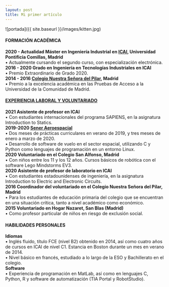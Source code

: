 ```yaml
---
layout: post
title: Mi primer artículo
---
```

![portada]({{ site.baseurl }}/images/kitten.jpg)
#### **FORMACIÓN ACADÉMICA**
**2020 - Actualidad Máster en Ingeniería Industrial en [ICAI](https://www.comillas.edu/icai/), Universidad Pontificia Comillas, Madrid** <br />
        • Actualmente cursando el segundo curso, con especialización electrónica.<br />
**2016 - 2020 Grado en Ingeniería en Tecnologías Industriales en ICAI**<br />
        • Premio Extraordinario de Grado 2020.<br />
**2014 - 2016 [Colegio Nuestra Señora del Pilar](https://www.nspilar.com/), Madrid**<br />
        • Premio a la excelencia académica en las Pruebas de Acceso a la Universidad de la Comunidad de Madrid.<br />

#### **[EXPERIENCIA LABORAL Y VOLUNTARIADO](www.linkedin.com/in/venancio-garcía-muñoz-68240219a)**
**2021 Asistente de profesor en ICAI<br />**
        • Con estudiantes internacionales del programa SAPIENS, en la asignatura Introduction to Statics.<br />
**2019-2020 [Sener Aeroespacial](https://www.aeroespacial.sener/)<br />**
        • Dos meses de prácticas curriculares en verano de 2019, y tres meses de enero a marzo de 2020.<br />
        • Desarrollo de software de vuelo en el sector espacial, utilizando C y Python como lenguajes de programación en un entorno Linux.<br />
**2020 Voluntariado en el Colegio San Alfonso, Madrid<br />**
        • Con niños entre los 11 y los 12 años. Cursos básicos de robótica con el software Lego Mindstorms EV3.<br />
**2020 Asistente de profesor de laboratorio en ICAI<br />**
        • Con estudiantes estadounidenses de ingeniería, en la asignatura Introduction to Electric and Electronic Circuits.<br />
**2016 Coordinador del voluntariado en el Colegio Nuestra Señora del Pilar, Madrid<br />**
        • Para los estudiantes de educación primaria del colegio que se encuentran en una situación crítica, tanto a nivel académico como económico.<br />
**2015 Voluntariado en Hogar Nazaret, San Blas (Madrid)<br />**
        • Como profesor particular de niños en riesgo de exclusión social.<br />

#### **HABILIDADES PERSONALES**
**Idiomas** <br /> • Inglés fluido, título FCE (nivel B2) obtenido en 2014, así como cuatro años de cursos en ICAI de nivel C1. Estancia en Boston durante un mes en verano de 2014.<br />
• Nivel básico en francés, estudiado a lo largo de la ESO y Bachillerato en el colegio.<br />
**Software** <br />• Experiencia de programación en MatLab, así como en lenguajes C, Python, R y software de automatización (TIA Portal y RobotStudio).<br />
